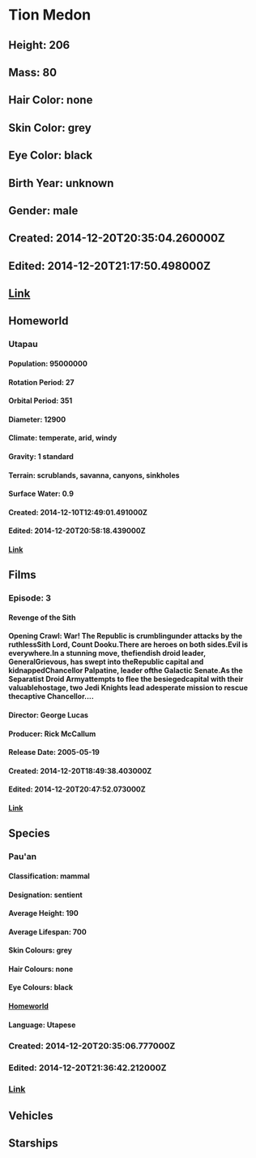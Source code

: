 # Tion Medon
## Height: 206
## Mass: 80
## Hair Color: none
## Skin Color: grey
## Eye Color: black
## Birth Year: unknown
## Gender: male
## Created: 2014-12-20T20:35:04.260000Z
## Edited: 2014-12-20T21:17:50.498000Z
## [Link](https://swapi.dev/api/people/83/)
## Homeworld
### Utapau
#### Population: 95000000
#### Rotation Period: 27
#### Orbital Period: 351
#### Diameter: 12900
#### Climate: temperate, arid, windy
#### Gravity: 1 standard
#### Terrain: scrublands, savanna, canyons, sinkholes
#### Surface Water: 0.9
#### Created: 2014-12-10T12:49:01.491000Z
#### Edited: 2014-12-20T20:58:18.439000Z
#### [Link](https://swapi.dev/api/planets/12/)
## Films
### Episode: 3
#### Revenge of the Sith
#### Opening Crawl: War! The Republic is crumblingunder attacks by the ruthlessSith Lord, Count Dooku.There are heroes on both sides.Evil is everywhere.In a stunning move, thefiendish droid leader, GeneralGrievous, has swept into theRepublic capital and kidnappedChancellor Palpatine, leader ofthe Galactic Senate.As the Separatist Droid Armyattempts to flee the besiegedcapital with their valuablehostage, two Jedi Knights lead adesperate mission to rescue thecaptive Chancellor....
#### Director: George Lucas
#### Producer: Rick McCallum
#### Release Date: 2005-05-19
#### Created: 2014-12-20T18:49:38.403000Z
#### Edited: 2014-12-20T20:47:52.073000Z
#### [Link](https://swapi.dev/api/films/6/)
## Species
### Pau'an
#### Classification: mammal
#### Designation: sentient
#### Average Height: 190
#### Average Lifespan: 700
#### Skin Colours: grey
#### Hair Colours: none
#### Eye Colours: black
#### [Homeworld](https://swapi.dev/api/planets/12/)
#### Language: Utapese
### Created: 2014-12-20T20:35:06.777000Z
### Edited: 2014-12-20T21:36:42.212000Z
### [Link](https://swapi.dev/api/species/37/)
## Vehicles
## Starships